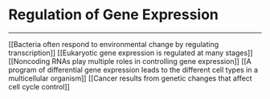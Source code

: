 # Regulation of Gene Expression
---
[[Bacteria often respond to environmental change by regulating transcription]]
[[Eukaryotic gene expression is regulated at many stages]]
[[Noncoding RNAs play multiple roles in controlling gene expression]]
[[A program of differential gene expression leads to the different cell types in a multicellular organism]]
[[Cancer results from genetic changes that affect cell cycle control]]